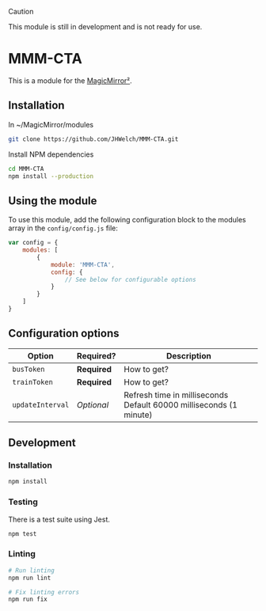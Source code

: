 > [!CAUTION]
> This module is still in development and is not ready for use.

# MMM-CTA

This is a module for the [MagicMirror²](https://github.com/MichMich/MagicMirror/).

<!-- TODO: Add API Key instructions -->

## Installation

In ~/MagicMirror/modules
```sh
git clone https://github.com/JHWelch/MMM-CTA.git
```

Install NPM dependencies
```sh
cd MMM-CTA
npm install --production
```

## Using the module

To use this module, add the following configuration block to the modules array in the `config/config.js` file:
```js
var config = {
    modules: [
        {
            module: 'MMM-CTA',
            config: {
                // See below for configurable options
            }
        }
    ]
}
```

## Configuration options
<!-- TODO: Add config options -->

| Option           | Required?    | Description                                                            |
| ---------------- | ------------ | ---------------------------------------------------------------------- |
| `busToken`       | **Required** | How to get?                                                            |
| `trainToken`     | **Required** | How to get?                                                            |
| `updateInterval` | *Optional*   | Refresh time in milliseconds <br>Default 60000 milliseconds (1 minute) |

## Development

### Installation

```sh
npm install
```

### Testing

There is a test suite using Jest.

```sh
npm test
```

### Linting

```sh
# Run linting
npm run lint

# Fix linting errors
npm run fix
```
